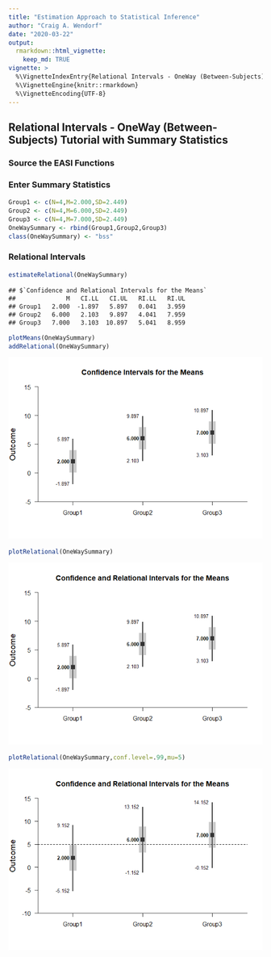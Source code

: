 ```yaml
---
title: "Estimation Approach to Statistical Inference"
author: "Craig A. Wendorf"
date: "2020-03-22"
output: 
  rmarkdown::html_vignette:
    keep_md: TRUE
vignette: >
  %\VignetteIndexEntry{Relational Intervals - OneWay (Between-Subjects) Tutorial with Summary Statistics}
  %\VignetteEngine{knitr::rmarkdown}
  %\VignetteEncoding{UTF-8}
---
```






## Relational Intervals - OneWay (Between-Subjects) Tutorial with Summary Statistics

### Source the EASI Functions

### Enter Summary Statistics


```r
Group1 <- c(N=4,M=2.000,SD=2.449)
Group2 <- c(N=4,M=6.000,SD=2.449)
Group3 <- c(N=4,M=7.000,SD=2.449)
OneWaySummary <- rbind(Group1,Group2,Group3)
class(OneWaySummary) <- "bss"
```

### Relational Intervals


```r
estimateRelational(OneWaySummary)
```

```
## $`Confidence and Relational Intervals for the Means`
##              M   CI.LL   CI.UL   RI.LL   RI.UL
## Group1   2.000  -1.897   5.897   0.041   3.959
## Group2   6.000   2.103   9.897   4.041   7.959
## Group3   7.000   3.103  10.897   5.041   8.959
```


```r
plotMeans(OneWaySummary)
addRelational(OneWaySummary)
```

![](figures/OneWay-RelationalA-1.png)<!-- -->


```r
plotRelational(OneWaySummary)
```

![](figures/OneWay-RelationalB-1.png)<!-- -->


```r
plotRelational(OneWaySummary,conf.level=.99,mu=5)
```

![](figures/OneWay-RelationalC-1.png)<!-- -->
